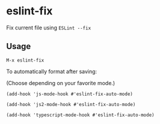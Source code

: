 # eslint-fix
Fix current file using `ESLint --fix`

## Usage
`M-x eslint-fix`

To automatically format after saving:

(Choose depending on your favorite mode.)

```
(add-hook 'js-mode-hook #'eslint-fix-auto-mode)

(add-hook 'js2-mode-hook #'eslint-fix-auto-mode)

(add-hook 'typescript-mode-hook #'eslint-fix-auto-mode)
```

